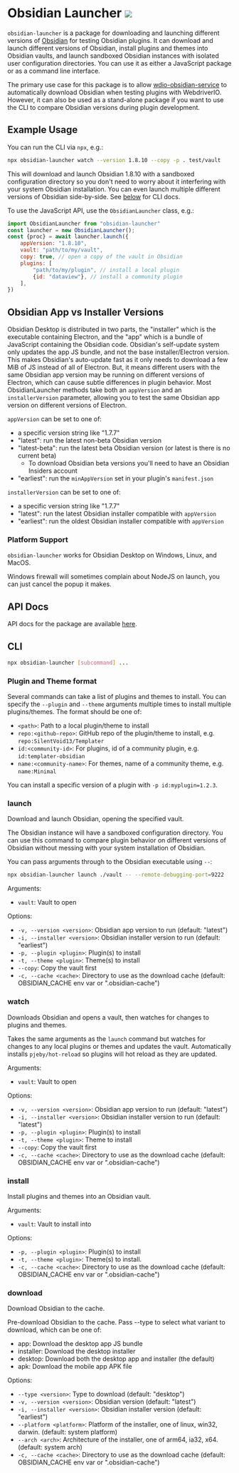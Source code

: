 # Obsidian Launcher [![](https://img.shields.io/npm/v/obsidian-launcher)](https://www.npmjs.com/package/obsidian-launcher)

`obsidian-launcher` is a package for downloading and launching different versions of [Obsidian](https://obsidian.md) for testing Obsidian plugins. It can download and launch different versions of Obsidian, install plugins and themes into Obsidian vaults, and launch sandboxed Obsidian instances with isolated user configuration directories. You can use it as either a JavaScript package or as a command line interface.

The primary use case for this package is to allow [wdio-obsidian-service](../wdio-obsidian-service/README.md) to automatically download Obsidian when testing plugins with WebdriverIO. However, it can also be used as a stand-alone package if you want to use the CLI to compare Obsidian versions during plugin development.

## Example Usage
You can run the CLI via `npx`, e.g.:
```bash
npx obsidian-launcher watch --version 1.8.10 --copy -p . test/vault
```
This will download and launch Obsidian 1.8.10 with a sandboxed configuration directory so you don't need to worry about it interfering with your system Obsidian installation. You can even launch multiple different versions of Obsidian side-by-side. See [below](#cli) for CLI docs.

To use the JavaScript API, use the `ObsidianLauncher` class, e.g.:
```js
import ObsidianLauncher from "obsidian-launcher"
const launcher = new ObsidianLauncher();
const {proc} = await launcher.launch({
    appVersion: "1.8.10",
    vault: "path/to/my/vault",
    copy: true, // open a copy of the vault in Obsidian
    plugins: [
        "path/to/my/plugin", // install a local plugin
        {id: "dataview"}, // install a community plugin
    ],
})
```

## Obsidian App vs Installer Versions
Obsidian Desktop is distributed in two parts, the "installer" which is the executable containing Electron, and the "app" which is a bundle of JavaScript containing the Obsidian code. Obsidian's self-update system only updates the app JS bundle, and not the base installer/Electron version. This makes Obsidian's auto-update fast as it only needs to download a few MiB of JS instead of all of Electron. But, it means different users with the same Obsidian app version may be running on different versions of Electron, which can cause subtle differences in plugin behavior. Most ObsidianLauncher methods take both an `appVersion` and an `installerVersion` parameter, allowing you to test the same Obsidian app version on different versions of Electron.

`appVersion` can be set to one of:
- a specific version string like "1.7.7"
- "latest": run the latest non-beta Obsidian version
- "latest-beta": run the latest beta Obsidian version (or latest is there is no current beta)
    - To download Obsidian beta versions you'll need to have an Obsidian Insiders account
- "earliest": run the `minAppVersion` set in your plugin's `manifest.json`

`installerVersion` can be set to one of:
- a specific version string like "1.7.7"
- "latest": run the latest Obsidian installer compatible with `appVersion`
- "earliest": run the oldest Obsidian installer compatible with `appVersion`

### Platform Support
`obsidian-launcher` works for Obsidian Desktop on Windows, Linux, and MacOS.

Windows firewall will sometimes complain about NodeJS on launch, you can just cancel the popup it makes.

## API Docs
API docs for the package are available [here](https://jesse-r-s-hines.github.io/wdio-obsidian-service/obsidian-launcher/README.html).

## CLI
```bash
npx obsidian-launcher [subcommand] ...
```

### Plugin and Theme format
Several commands can take a list of plugins and themes to install. You can specify the `--plugin` and `--theme` arguments multiple times to install multiple plugins/themes. The format should be one of:
- `<path>`: Path to a local plugin/theme to install
- `repo:<github-repo>`: GitHub repo of the plugin/theme to install, e.g. `repo:SilentVoid13/Templater`
- `id:<community-id>`: For plugins, id of a community plugin, e.g. `id:templater-obsidian`
- `name:<community-name>`: For themes, name of a community theme, e.g. `name:Minimal`

You can install a specific version of a plugin with `-p id:myplugin=1.2.3`.

### launch
Download and launch Obsidian, opening the specified vault.

The Obsidian instance will have a sandboxed configuration directory. You can use this command to compare plugin behavior on different versions of Obsidian without messing with your system installation of Obsidian.

You can pass arguments through to the Obsidian executable using `--`:
```bash
npx obsidian-launcher launch ./vault -- --remote-debugging-port=9222
```

Arguments:
- `vault`: Vault to open

Options:
- `-v, --version <version>`: Obsidian app version to run (default: "latest")
- `-i, --installer <version>`: Obsidian installer version to run (default: "earliest")
- `-p, --plugin <plugin>`: Plugin(s) to install
- `-t, --theme <plugin>`: Theme(s) to install
- `--copy`: Copy the vault first
- `-c, --cache <cache>`: Directory to use as the download cache (default: OBSIDIAN_CACHE env var or ".obsidian-cache")

### watch
Downloads Obsidian and opens a vault, then watches for changes to plugins and themes.

Takes the same arguments as the `launch` command but watches for changes to any local plugins or themes and updates the vault. Automatically installs `pjeby/hot-reload` so plugins will hot reload as they are updated.

Arguments:
- `vault`: Vault to open

Options:
- `-v, --version <version>`: Obsidian app version to run (default: "latest")
- `-i, --installer <version>`: Obsidian installer version to run (default: "latest")
- `-p, --plugin <plugin>`: Plugin(s) to install
- `-t, --theme <plugin>`: Theme to install
- `--copy`: Copy the vault first
- `-c, --cache <cache>`: Directory to use as the download cache (default: OBSIDIAN_CACHE env var or ".obsidian-cache")

### install
Install plugins and themes into an Obsidian vault.

Arguments:
- `vault`: Vault to install into

Options:
- `-p, --plugin <plugin>`: Plugin(s) to install
- `-t, --theme <plugin>`: Theme(s) to install.
- `-c, --cache <cache>`: Directory to use as the download cache (default: OBSIDIAN_CACHE env var or ".obsidian-cache")

### download
Download Obsidian to the cache.

Pre-download Obsidian to the cache. Pass --type to select what variant to download, which can be one of:
- app: Download the desktop app JS bundle
- installer: Download the desktop installer
- desktop: Download both the desktop app and installer (the default)
- apk: Download the mobile app APK file

Options:
- `--type <version>`: Type to download (default: "desktop")
- `-v, --version <version>`: Obsidian version (default: "latest")
- `-i, --installer <version>`: Obsidian installer version (default: "earliest")
- `--platform <platform>`: Platform of the installer, one of linux, win32, darwin. (default: system platform)
- `--arch <arch>`: Architecture of the installer, one of arm64, ia32, x64. (default: system arch)
- `-c, --cache <cache>`: Directory to use as the download cache (default: OBSIDIAN_CACHE env var or ".obsidian-cache")

